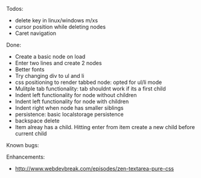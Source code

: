 Todos:
- delete key in linux/windows m/xs
- cursor position while deleting nodes
- Caret navigation

Done:
- Create a basic node on load
- Enter two lines and create 2 nodes
- Better fonts
- Try changing div to ul and li
- css positioning to render tabbed node: opted for ul/li mode
- Mulitple tab functionality: tab shouldnt work if its a first child
- Indent left functionality for node without children
- Indent left functionality for node with children
- Indent right when node has smaller siblings
- persistence: basic localstorage persistence
- backspace delete
- Item alreay has a child. Hitting enter from item create a new child before current child

Known bugs:

Enhancements:
- http://www.webdevbreak.com/episodes/zen-textarea-pure-css
